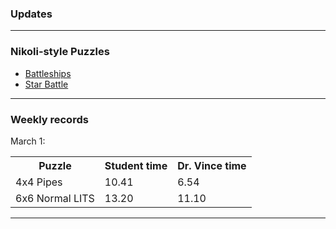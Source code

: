### Updates


---

### Nikoli-style Puzzles
* <a href="https://www.puzzle-battleships.com/">Battleships</a>
* <a href="https://www.puzzle-star-battle.com/">Star Battle</a>

<!--
* <a href="https://www.puzzle-tents.com/">Tents</a>
-->

---

### Weekly records

March 1: 

<table>
  <tr>
    <th>Puzzle</th>
    <th>Student time</th>
    <th>Dr. Vince time</th>
  </tr>
  <tr>
    <td>4x4 Pipes</td>
    <td>10.41</td>
    <td>6.54</td>
  </tr>
  <tr>
    <td>6x6 Normal LITS</td>
    <td>13.20</td>
    <td>11.10</td>
  </tr>
</table>


---

